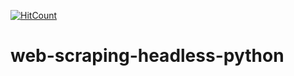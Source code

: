 [![HitCount](http://hits.dwyl.io/teamtact/https://github.com/teamtact/web-scraping-headless-python.svg)](http://hits.dwyl.io/teamtact/https://github.com/teamtact/web-scraping-headless-python)

# web-scraping-headless-python
